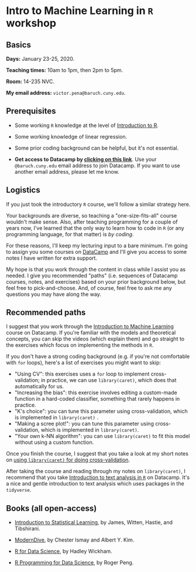 # Intro to Machine Learning in `R` workshop

## Basics

**Days:** January 23-25, 2020. 

**Teaching times:** 10am to 1pm, then 2pm to 5pm. 

**Room:** 14-235 NVC. 

**My email address:** `victor.pena@baruch.cuny.edu`. 

## Prerequisites

* Some working `R` knowledge at the level of [Introduction to R](https://www.datacamp.com/courses/free-introduction-to-r).

* Some working knowledge of linear regression.

* Some prior coding background can be helpful, but it's not essential. 

* **Get access to Datacamp by [clicking on this link](https://www.datacamp.com/groups/shared_links/927d5587f2230ed904196a426e960624ab38eb26)**. Use your `@baruch.cuny.edu` email address to join Datacamp. If you want to use another email address, please let me know.

## Logistics

If you just took the introductory `R` course, we'll follow a similar strategy here.

Your backgrounds are diverse, so teaching a "one-size-fits-all" course wouldn't make sense. Also, after teaching programming for a couple of years now, I've learned that the only way to learn how to code in `R` (or any programming language, for that matter) is *by coding*. 

For these reasons, I'll keep my lecturing input to a bare minimum. I'm going to assign you some courses on [DataCamp](http://www.datacamp.com) and I'll give you access to some notes I have written for extra support.

My hope is that you work through the content in class while I assist you as needed. I give you recommended "paths" (i.e. sequences of Datacamp courses, notes, and exercises) based on your prior background below, but feel free to pick-and-choose. And, of course, feel free to ask me any questions you may have along the way. 

## Recommended paths

I suggest that you work through the [Introduction to Machine Learning](https://www.datacamp.com/courses/introduction-to-machine-learning-with-r) course on Datacamp. If you're familiar with the models and theoretical concepts, you can skip the videos (which explain them) and go straight to the exercises which focus on implementing the methods in `R`. 

If you don't have a strong coding background (e.g. if you're not comfortable with `for` loops), here's a list of exercises you might want to skip:

* "Using CV": this exercises uses  a `for` loop to implement cross-validation; in practice, we can use `library(caret)`, which does that automatically for us.  
* "Increasing the bias": this exercise involves editing a custom-made function in a hard-coded classifier, something that rarely happens in practice.
* "K's choice": you can tune this parameter using cross-validation, which is implemented in `library(caret)` .
* "Making a scree plot!": you can tune this parameter using cross-validation, which is implemented in `library(caret)`.
* "Your own k-NN algorithm": you can use `library(caret)` to fit this model without using a custom function.

Once you finish the course, I suggest that you take a look at my short notes on [using `library(caret)` for doing cross-validation](http://vicpena.github.io/workshops/caretCV.html).

After taking the course and reading through my notes on `library(caret)`, I recommend that you take [Introduction to text analysis in `R`](https://campus.datacamp.com/courses/introduction-to-text-analysis-in-r/) on Datacamp. It's a nice and gentle introduction to text analysis which uses packages in the `tidyverse`. 

## Books (all open-access)

* [Introduction to Statistical Learning](http://faculty.marshall.usc.edu/gareth-james/ISL/), by James, Witten, Hastie, and Tibshirani.

* [ModernDive](http://www.moderndive.com), by Chester Ismay and Albert Y. Kim.

* [R for Data Science](https://r4ds.had.co.nz/), by Hadley Wickham.

* [R Programming for Data Science](https://bookdown.org/rdpeng/rprogdatascience/), by Roger Peng. 

